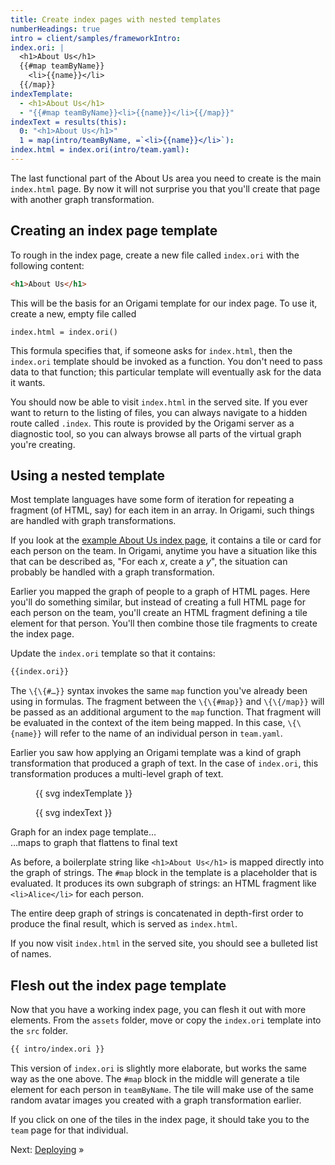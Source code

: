 ```yaml
---
title: Create index pages with nested templates
numberHeadings: true
intro = client/samples/frameworkIntro:
index.ori: |
  <h1>About Us</h1>
  {{#map teamByName}}
    <li>{{name}}</li>
  {{/map}}
indexTemplate:
  - <h1>About Us</h1>
  - "{{#map teamByName}}<li>{{name}}</li>{{/map}}"
indexText = results(this):
  0: "<h1>About Us</h1>"
  1 = map(intro/teamByName, =`<li>{{name}}</li>`):
index.html = index.ori(intro/team.yaml):
---
```


The last functional part of the About Us area you need to create is the main `index.html` page. By now it will not surprise you that you'll create that page with another graph transformation.

## Creating an index page template

To rough in the index page, create a new file called `index.ori` with the following content:

```html
<h1>About Us</h1>
```

This will be the basis for an Origami template for our index page. To use it, create a new, empty file called

```console
index.html = index.ori()
```

This formula specifies that, if someone asks for `index.html`, then the `index.ori` template should be invoked as a function. You don't need to pass data to that function; this particular template will eventually ask for the data it wants.

You should now be able to visit `index.html` in the served site. If you ever want to return to the listing of files, you can always navigate to a hidden route called `.index`. This route is provided by the Origami server as a diagnostic tool, so you can always browse all parts of the virtual graph you're creating.

## Using a nested template

Most template languages have some form of iteration for repeating a fragment (of HTML, say) for each item in an array. In Origami, such things are handled with graph transformations.

If you look at the [example About Us index page](/samples/aboutUs), it contains a tile or card for each person on the team. In Origami, anytime you have a situation like this that can be described as, "For each _x_, create a _y_", the situation can probably be handled with a graph transformation.

Earlier you mapped the graph of people to a graph of HTML pages. Here you'll do something similar, but instead of creating a full HTML page for each person on the team, you'll create an HTML fragment defining a tile element for that person. You'll then combine those tile fragments to create the index page.

Update the `index.ori` template so that it contains:

```html
{{index.ori}}
```

The `\{\{#…}}` syntax invokes the same `map` function you've already been using in formulas. The fragment between the `\{\{#map}}` and `\{\{/map}}` will be passed as an additional argument to the `map` function. That fragment will be evaluated in the context of the item being mapped. In this case, `\{\{name}}` will refer to the name of an individual person in `team.yaml`.

Earlier you saw how applying an Origami template was a kind of graph transformation that produced a graph of text. In the case of `index.ori`, this transformation produces a multi-level graph of text.

<div class="sideBySide">
  <figure>
    {{ svg indexTemplate }}
  </figure>
  <figure>
    {{ svg indexText }}
  </figure>
  <figcaption>Graph for an index page template…</figcaption>
  <figcaption>
    …maps to graph that flattens to final text
  </figcaption>
</div>

As before, a boilerplate string like `<h1>About Us</h1>` is mapped directly into the graph of strings. The `#map` block in the template is a placeholder that is evaluated. It produces its own subgraph of strings: an HTML fragment like `<li>Alice</li>` for each person.

The entire deep graph of strings is concatenated in depth-first order to produce the final result, which is served as `index.html`.

If you now visit `index.html` in the served site, you should see a bulleted list of names.

## Flesh out the index page template

Now that you have a working index page, you can flesh it out with more elements. From the `assets` folder, move or copy the `index.ori` template into the `src` folder.

```html
{{ intro/index.ori }}
```

This version of `index.ori` is slightly more elaborate, but works the same way as the one above. The `#map` block in the middle will generate a tile element for each person in `teamByName`. The tile will make use of the same random avatar images you created with a graph transformation earlier.

If you click on one of the tiles in the index page, it should take you to the `team` page for that individual.

Next: [Deploying](intro6.html) »
